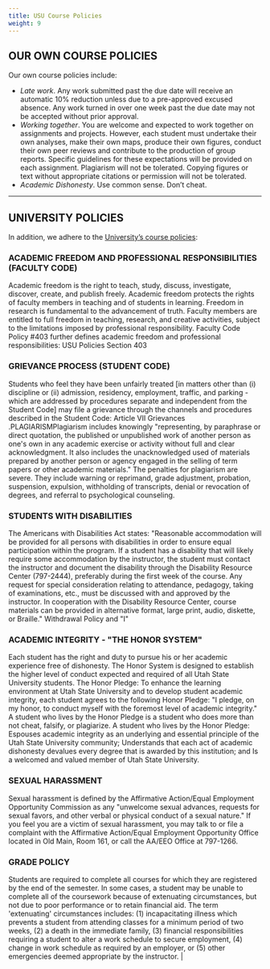 ```yaml
---
title: USU Course Policies
weight: 9
---
```


## OUR OWN COURSE POLICIES

Our own course policies include: 

- *Late work*. Any work submitted past the due date will receive an automatic 10% reduction unless due to a pre-approved excused absence. Any work turned in over one week past the due date may not be accepted without prior approval. 
- *Working together*. You are welcome and expected to work together on assignments and projects. However, each student must undertake their own analyses, make their own maps, produce their own figures, conduct their own peer reviews and contribute to the production of group reports. Specific guidelines for these expectations will be provided on each assignment. Plagiarism will not be tolerated. Copying figures or text without appropriate citations or permission will not be tolerated. 
- *Academic Dishonesty*. Use common sense. Don’t cheat. 

------


## UNIVERSITY POLICIES

 In addition, we adhere to the [University’s course policies](http://catalog.usu.edu/content.php?catoid=12&navoid=3583):

### ACADEMIC FREEDOM AND PROFESSIONAL RESPONSIBILITIES (FACULTY CODE)
Academic freedom is the right to teach, study, discuss, investigate, discover, create, and publish freely. Academic freedom protects the rights of faculty members in teaching and of students in learning. Freedom in research is fundamental to the advancement of truth. Faculty members are entitled to full freedom in teaching, research, and creative activities, subject to the limitations imposed by professional responsibility. Faculty Code Policy #403 further defines academic freedom and professional responsibilities: USU Policies Section 403

### GRIEVANCE PROCESS (STUDENT CODE)
Students who feel they have been unfairly treated [in matters other than (i) discipline or (ii) admission, residency, employment, traffic, and parking - which are addressed by procedures separate and independent from the Student Code] may file a grievance through the channels and procedures described in the Student Code: Article VII Grievances .PLAGIARISMPlagiarism includes knowingly "representing, by paraphrase or direct quotation, the published or unpublished work of another person as one's own in any academic exercise or activity without full and clear acknowledgment. It also includes the unacknowledged used of materials prepared by another person or agency engaged in the selling of term papers or other academic materials." The penalties for plagiarism are severe. They include warning or reprimand, grade adjustment, probation, suspension, expulsion, withholding of transcripts, denial or revocation of degrees, and referral to psychological counseling. 

### STUDENTS WITH DISABILITIES 
The Americans with Disabilities Act states: "Reasonable accommodation will be provided for all persons with disabilities in order to ensure equal participation within the program. If a student has a disability that will likely require some accommodation by the instructor, the student must contact the instructor and document the disability through the Disability Resource Center (797-2444), preferably during the first week of the course. Any request for special consideration relating to attendance, pedagogy, taking of examinations, etc., must be discussed with and approved by the instructor. In cooperation with the Disability Resource Center, course materials can be provided in alternative format, large print, audio, diskette, or Braille."  Withdrawal Policy and "I" 

### ACADEMIC INTEGRITY - "THE HONOR SYSTEM"
Each student has the right and duty to pursue his or her academic experience free of dishonesty. The Honor System is designed to establish the higher level of conduct expected and required of all Utah State University students.   The Honor Pledge: To enhance the learning environment at Utah State University and to develop student academic integrity, each student agrees to the following Honor Pledge: "I pledge, on my honor, to conduct myself with the foremost level of academic integrity." A student who lives by the Honor Pledge is a student who does more than not cheat, falsify, or plagiarize. A student who lives by the Honor Pledge: Espouses academic integrity as an underlying and essential principle of the Utah State University community; Understands that each act of academic dishonesty devalues every degree that is awarded by this institution; and Is a welcomed and valued member of Utah State University. 

### SEXUAL HARASSMENT 
Sexual harassment is defined by the Affirmative Action/Equal Employment Opportunity Commission as any "unwelcome sexual advances, requests for sexual favors, and other verbal or physical conduct of a sexual nature." If you feel you are a victim of sexual harassment, you may talk to or file a complaint with the Affirmative Action/Equal Employment Opportunity Office located in Old Main, Room 161, or call the AA/EEO Office at 797-1266. 

### GRADE POLICY
Students are required to complete all courses for which they are registered by the end of the semester. In some cases, a student may be unable to complete all of the coursework because of extenuating circumstances, but not due to poor performance or to retain financial aid. The term 'extenuating' circumstances includes: (1) incapacitating illness which prevents a student from attending classes for a minimum period of two weeks, (2) a death in the immediate family, (3) financial responsibilities requiring a student to alter a work schedule to secure employment, (4) change in work schedule as required by an employer, or (5) other emergencies deemed appropriate by the instructor. |
